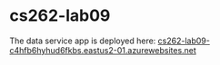 # cs262-lab09

The data service app is deployed here:
[cs262-lab09-c4hfb6hyhud6fkbs.eastus2-01.azurewebsites.net](cs262-lab09-c4hfb6hyhud6fkbs.eastus2-01.azurewebsites.net)
